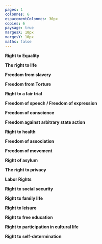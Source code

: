 ```yaml
---
pages: 1
colonnes: 6
espacementColonnes: 30px
copies: 6
paysage: true
margesX: 10px
margesY: 10px
maths: false
---
```


<style>p{font-weight:bold; text-align:left}style{margin:0}</style>

<!-- Vous pouvez modifier comme vous le souhaitez les paramètres ci-dessus et copier-coller ensuite ci-dessous votre Markdown. -->

Right to Equality

The right to life

Freedom from slavery

Freedom from Torture

Right to a fair trial

Freedom of speech / Freedom of expression

Freedom of conscience

Freedom against arbitrary state action

Right to health

Freedom of association

Freedom of movement

Right of asylum

The right to privacy

Labor Rights

Right to social security

Right to family life

Right to leisure

Right to free education

Right to participation in cultural life

Right to self-determination

